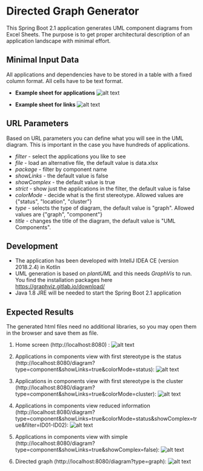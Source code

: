 # Directed Graph Generator

This Spring Boot 2.1 application generates UML component diagrams from Excel Sheets. The purpose is to get proper architectural 
description of an application landscape with minimal effort.

Minimal Input Data
------------------

All applications and dependencies have to be stored in a table with a fixed column format. All cells have to be text format.

- **Example sheet for applications**
![alt text](https://github.com/MarkusSprunck/directed_graph_generator/blob/master/images/table-apps.png)

- **Example sheet for links**
![alt text](https://github.com/MarkusSprunck/directed_graph_generator/blob/master/images/table-links.png)


URL Parameters
--------------

Based on URL parameters you can define what you will see in the UML diagram. This is important in the case you have 
hundreds of applications.

- *filter* - select the applications you like to see
- *file* - load an alternative file, the default value is data.xlsx
- *package* - filter by component name
- *showLinks* - the default value is false
- *showComplex* - the default value is true
- *strict*  - show just the applications in the filter, the default value is false
- *colorMode* - decide what is the first stereotype. Allowed values are {"status", "location", "cluster"}
- *type* - selects the type of diagram, the default value is "graph". Allowed values are {"graph", "component"}
- *title* - changes the title of the diagram, the default value is "UML Components".


Development
-----------

- The application has been developed with IntellJ IDEA CE (version 2018.2.4) in Kotlin 
- UML generation is based on _plantUML_ and this needs _GraphVis_ to run. You find the installation packages 
here https://graphviz.gitlab.io/download/
- Java 1.8 JRE will be needed to start the Spring Boot 2.1 application

Expected Results
----------------

The generated html files need no additional libraries, so you may open them in the browser and save them as file.

1) Home screen (http://localhost:8080) :
![alt text](https://github.com/MarkusSprunck/directed_graph_generator/blob/master/images/home.png)

2) Applications in components view with first stereotype is the status
(http://localhost:8080/diagram?type=component&showLinks=true&colorMode=status):
![alt text](https://github.com/MarkusSprunck/directed_graph_generator/blob/master/images/status.png)

3) Applications in components view with first stereotype is the cluster
(http://localhost:8080/diagram?type=component&showLinks=true&colorMode=cluster):
![alt text](https://github.com/MarkusSprunck/directed_graph_generator/blob/master/images/cluster.png)

4) Applications in components view reduced information
(http://localhost:8080/diagram?type=component&showLinks=true&colorMode=status&showComplex=true&filter=ID01-ID02):
![alt text](https://github.com/MarkusSprunck/directed_graph_generator/blob/master/images/reduced.png)

5) Applications in components view with simple 
(http://localhost:8080/diagram?type=component&showLinks=true&showComplex=false):
![alt text](https://github.com/MarkusSprunck/directed_graph_generator/blob/master/images/simple.png)

6) Directed graph
(http://localhost:8080/diagram?type=graph):
![alt text](https://github.com/MarkusSprunck/directed_graph_generator/blob/master/images/directed-graph.png)





